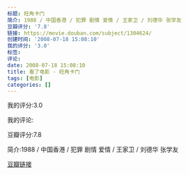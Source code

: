 ```yaml
---
标题: 旺角卡门
简介: 1988 / 中国香港 / 犯罪 剧情 爱情 / 王家卫 / 刘德华 张学友
豆瓣评分: '7.8'
链接: https://movie.douban.com/subject/1304624/
创建时间: '2008-07-18 15:08:10'
我的评分: '3.0'
标签:
评论:
date: 2008-07-18 15:08:10
title: 看了电影 - 旺角卡门
tags: [电影]
categories: []
---
```


我的评分:3.0

我的评论:

豆瓣评分:7.8

简介:1988 / 中国香港 / 犯罪 剧情 爱情 / 王家卫 / 刘德华 张学友

[豆瓣链接](https://movie.douban.com/subject/1304624/)


